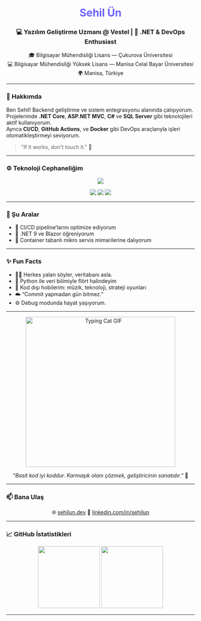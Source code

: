 <!-- PROFIL README - Sehil Ün -->
<h1 align="center"><span style="color:#6C63FF;">Sehil Ün</span></h1>
<h3 align="center">💻 Yazılım Geliştirme Uzmanı @ Vestel | 🚀 .NET & DevOps Enthusiast</h3>

<p align="center">
  🎓 Bilgisayar Mühendisliği Lisans — Çukurova Üniversitesi<br>
  💻 Bilgisayar Mühendisliği Yüksek Lisans — Manisa Celal Bayar Üniversitesi<br>
  🌍 Manisa, Türkiye<br>
</p>

---

### 🧠 Hakkımda
Ben Sehil! Backend geliştirme ve sistem entegrasyonu alanında çalışıyorum.  
Projelerimde **.NET Core**, **ASP.NET MVC**, **C#** ve **SQL Server** gibi teknolojileri aktif kullanıyorum.  
Ayrıca **CI/CD**, **GitHub Actions**, ve **Docker** gibi DevOps araçlarıyla işleri otomatikleştirmeyi seviyorum.  
> "If it works, don't touch it." 🚫  

---

### ⚙️ Teknoloji Cephaneliğim
<p align="center">
  <img src="https://skillicons.dev/icons?i=cs,dotnet,git,github,githubactions,docker,visualstudio,html,css,bootstrap,postgresql,sqlite&perline=6" />
</p>

<p align="center">
  <img src="https://img.shields.io/badge/currently-online-brightgreen?style=for-the-badge&logo=github">
  <img src="https://img.shields.io/badge/coding-.NET_Core-blue?style=for-the-badge&logo=visualstudio">
  <img src="https://img.shields.io/badge/listening-The_Horse_and_The_Infant-1DB954?style=for-the-badge&logo=spotify&logoColor=white">
</p>


---

### 🧩 Şu Aralar
- 🔭 CI/CD pipeline’larını optimize ediyorum  
- 🌱 .NET 9 ve Blazor öğreniyorum  
- 🧠 Container tabanlı mikro servis mimarilerine dalıyorum  

---


### ✨ Fun Facts
- 🤖💾 Herkes yalan söyler, veritabanı asla.
- 🐍 Python ile veri bilimiyle flört halindeyim
- 🧩 Kod dışı hobilerim: müzik, teknoloji, strateji oyunları  
- ☁️ “Commit yapmadan gün bitmez.”
- ⚙️ Debug modunda hayat yaşıyorum.

---

<p align="center">
  <img src="https://media3.giphy.com/media/v1.Y2lkPTc5MGI3NjExNTNmZ3I1ZjAxempsYW1rZzNlYTN1cDQwZTNkbmRoOHNldG4xeWlhciZlcD12MV9pbnRlcm5hbF9naWZfYnlfaWQmY3Q9Zw/VekcnHOwOI5So/giphy.gif" width="400" alt="Typing Cat GIF">
</p>

<p align="center">
  <i>“Basit kod iyi koddur. Karmaşık olanı çözmek, geliştiricinin sanatıdır.”</i> 🎨
</p>

---
### 📫 Bana Ulaş
<p align="center">
  🌐 <a href="https://sehilun.dev" target="_blank">sehilun.dev</a>  
  💼 <a href="https://www.linkedin.com/in/sehil-ün-1a8683214" target="_blank">linkedin.com/in/sehilun</a>  
</p>

---
### 📈 GitHub İstatistikleri
<p align="center">
  <img src="https://github-readme-stats.vercel.app/api?username=SehilUN&show_icons=true&theme=radical" height="165">
  <img src="https://github-readme-stats.vercel.app/api/top-langs/?username=SehilUN&layout=compact&theme=radical" height="165">
</p>



---
